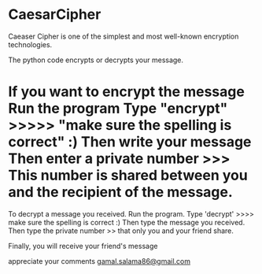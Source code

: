 # CaesarCipher
Caeaser Cipher is one of the simplest and most well-known encryption technologies.

The python code encrypts or decrypts your message.

If you want to encrypt the message
Run the program
Type "encrypt" >>>>> "make sure the spelling is correct" :)
Then write your message
Then enter a private number >>> This number is shared between you and the recipient of the message.
==================================================
To decrypt a message you received.
Run the program.
Type 'decrypt' >>>> make sure the spelling is correct :)
Then type the message you received.
Then type the private number >> that only you and your friend share.

Finally, you will receive your friend's message

appreciate your comments
gamal.salama86@gmail.com

